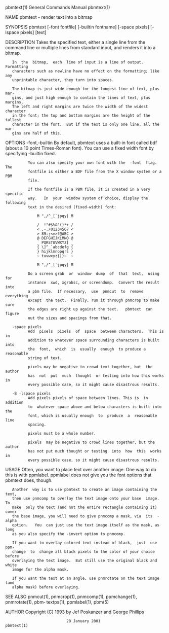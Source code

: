 pbmtext(1)                 General Commands Manual                 pbmtext(1)

NAME
       pbmtext - render text into a bitmap

SYNOPSIS
       pbmtext  [-font fontfile] [-builtin fontname] [-space pixels] [-lspace
       pixels] [text]

DESCRIPTION
       Takes the specified text, either a single line from the  command  line
       or multiple lines from standard input, and renders it into a bitmap.

       In  the  bitmap,  each  line of input is a line of output.  Formatting
       characters such as newline have no effect on the formatting; like  any
       unprintable character, they turn into spaces.

       The bitmap is just wide enough for the longest line of text, plus mar‐
       gins, and just high enough to contain the lines of text, plus margins.
       The left and right margins are twice the width of the widest character
       in the font; the top and bottom margins are the height of the  tallest
       character in the font.  But if the text is only one line, all the mar‐
       gins are half of this.

OPTIONS
       -font,-builtin
              By default, pbmtext uses a built-in font called bdf (about a 10
              point  Times-Roman  font).   You  can use a fixed width font by
              specifying -builtin fixed.

              You can also specify your own font with the  -font  flag.   The
              fontfile is either a BDF file from the X window system or a PBM
              file.

              If the fontfile is a PBM file, it is created in a very specific
              way.   In  your  window system of choice, display the following
              text in the desired (fixed-width) font:

                  M ",/^_[`jpqy| M

                  /  !"#$%&'()*+ /
                  < ,-./01234567 <
                  > 89:;<=>?@ABC >
                  @ DEFGHIJKLMNO @
                  _ PQRSTUVWXYZ[ _
                  { \]^_`abcdefg {
                  } hijklmnopqrs }
                  ~ tuvwxyz{|}~  ~

                  M ",/^_[`jpqy| M

              Do a screen grab  or  window  dump  of  that  text,  using  for
              instance  xwd, xgrabsc, or screendump.  Convert the result into
              a pbm file.  If necessary,  use  pnmcut  to  remove  everything
              except  the text.  Finally, run it through pnmcrop to make sure
              the edges are right up against the text.   pbmtext  can  figure
              out the sizes and spacings from that.

       -space pixels
              Add  pixels  pixels  of  space  between characters.  This is in
              addition to whatever space surrounding characters is built into
              the  font,  which  is  usually  enough  to produce a reasonable
              string of text.

              pixels may be negative to crowd text together, but  the  author
              has  not  put  much  thought  or testing into how this works in
              every possible case, so it might cause disastrous results.

       -B -lspace pixels
              Add pixels pixels of space between lines. This is  in  addition
              to  whatever space above and below characters is built into the
              font, which is usually enough  to  produce  a  reasonable  line
              spacing.

              pixels must be a whole number.

              pixels  may be negative to crowd lines together, but the author
              has not put much thought or testing  into  how  this  works  in
              every possible case, so it might cause disastrous results.

USAGE
       Often,  you want to place text over another image.  One way to do this
       is with ppmlabel.  ppmlabel does not give you the  font  options  that
       pbmtext does, though.

       Another  way is to use pbmtext to create an image containing the text,
       then use pnmcomp to overlay the text image onto your base  image.   To
       make  only the text (and not the entire rectangle containing it) cover
       the base image, you will need to give pnmcomp a mask, via  its  -alpha
       option.   You  can just use the text image itself as the mask, as long
       as you also specify the -invert option to pnmcomp.

       If you want to overlay colored text instead of black,  just  use  ppm‐
       change  to  change all black pixels to the color of your choice before
       overlaying the text image.  But still use the original black and white
       image for the alpha mask.

       If you want the text at an angle, use pnmrotate on the text image (and
       alpha mask) before overlaying.

SEE ALSO
       pnmcut(1), pnmcrop(1), pnmcomp(1),  ppmchange(1),  pnmrotate(1),  pbm‐
       textps(1), ppmlabel(1), pbm(5)

AUTHOR
       Copyright (C) 1993 by Jef Poskanzer and George Phillips

                               28 January 2001                     pbmtext(1)
